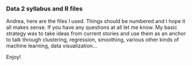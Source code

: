 ### Data 2 syllabus and R files

Andrea, here are the files I used. Things should be numbered and I hope it all makes sense. If you have any questions at all let me know. My basic strategy was to take ideas from current stories and use them as an anchor to talk through clustering, regression, smoothing, various other kinds of machine learning, data visualization... 

Enjoy!
